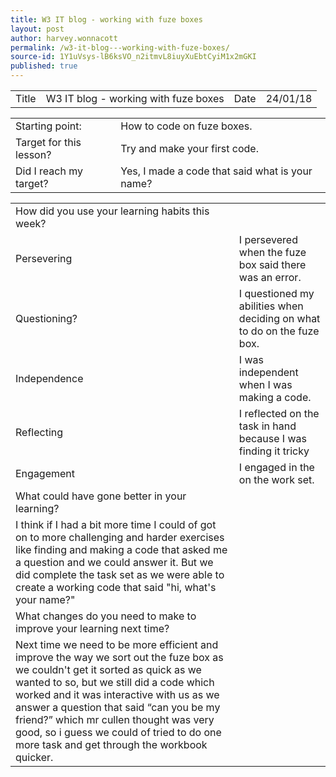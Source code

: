 ```yaml
---
title: W3 IT blog - working with fuze boxes
layout: post
author: harvey.wonnacott
permalink: /w3-it-blog---working-with-fuze-boxes/
source-id: 1Y1uVsys-lB6ksVO_n2itmvL8iuyXuEbtCyiM1x2mGKI
published: true
---
```

<table>
  <tr>
    <td>Title</td>
    <td>W3 IT blog - working with fuze boxes</td>
    <td>Date</td>
    <td>24/01/18</td>
  </tr>
</table>


<table>
  <tr>
    <td>Starting point:</td>
    <td>How to code on fuze boxes.</td>
  </tr>
  <tr>
    <td>Target for this lesson?</td>
    <td>Try and make your first code.</td>
  </tr>
  <tr>
    <td>Did I reach my target? </td>
    <td>Yes, I made a code that said what is your name?</td>
  </tr>
</table>


<table>
  <tr>
    <td>How did you use your learning habits this week?</td>
    <td></td>
  </tr>
  <tr>
    <td>Persevering</td>
    <td>I persevered when the fuze box said there was an error.</td>
  </tr>
  <tr>
    <td>Questioning?</td>
    <td>I questioned my abilities when deciding on what to do on the fuze box.</td>
  </tr>
  <tr>
    <td>Independence</td>
    <td>I was independent when I was making a code. </td>
  </tr>
  <tr>
    <td>Reflecting</td>
    <td>I reflected on the task in hand because I was finding it tricky</td>
  </tr>
  <tr>
    <td>Engagement</td>
    <td>I engaged in the on the work set.</td>
  </tr>
  <tr>
    <td>What could have gone better in your learning?</td>
    <td></td>
  </tr>
  <tr>
    <td>I think if I had a bit more time I could of got on to more challenging and harder exercises like finding and making a code that asked me a question and we could answer it. But we did complete the task set as we were able to create a working code that said "hi, what's your name?"   </td>
    <td></td>
  </tr>
  <tr>
    <td>What changes do you need to make to improve your learning next time?</td>
    <td></td>
  </tr>
  <tr>
    <td>Next time we need to be more efficient and improve the way we sort out the fuze box as we couldn't get it sorted as quick as we wanted to so, but we still did a code which worked and it was interactive with us as we answer a question that said “can you be my friend?” which mr cullen thought was very good, so i guess we could of tried to do one more task and get through the workbook quicker.  </td>
    <td></td>
  </tr>
</table>


